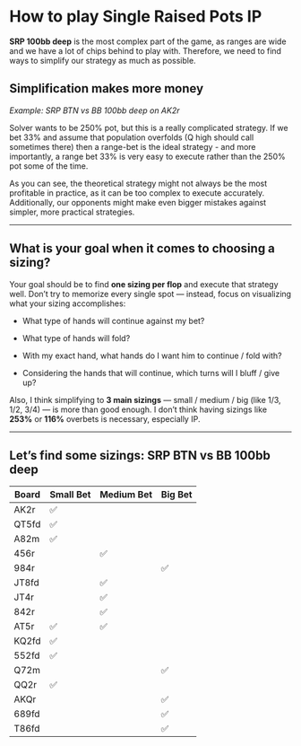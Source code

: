 
# How to play Single Raised Pots IP

**SRP 100bb deep** is the most complex part of the game, as ranges are wide and we have a lot of chips behind to play with. Therefore, we need to find ways to simplify our strategy as much as possible.

## Simplification makes more money

_Example: SRP BTN vs BB 100bb deep on AK2r_

Solver wants to be 250% pot, but this is a really complicated strategy. If we bet 33% and assume that population overfolds (Q high should call sometimes there) then a range-bet is the ideal strategy - and more importantly, a range bet 33% is very easy to execute rather than the 250% pot some of the time.

As you can see, the theoretical strategy might not always be the most profitable in practice, as it can be too complex to execute accurately. Additionally, our opponents might make even bigger mistakes against simpler, more practical strategies.

---

## What is your goal when it comes to choosing a sizing?

Your goal should be to find **one sizing per flop** and execute that strategy well. Don’t try to memorize every single spot — instead, focus on visualizing what your sizing accomplishes:

- What type of hands will continue against my bet?
    
- What type of hands will fold?
    
- With my exact hand, what hands do I want him to continue / fold with?
    
- Considering the hands that will continue, which turns will I bluff / give up?
    

Also, I think simplifying to **3 main sizings** — small / medium / big (like 1/3, 1/2, 3/4) — is more than good enough. I don’t think having sizings like **253%** or **116%** overbets is necessary, especially IP.

---

## Let’s find some sizings: SRP BTN vs BB 100bb deep

| Board  | Small Bet | Medium Bet | Big Bet |
|--------|-----------|------------|---------|
| AK2r   | ✅         |            |         |
| QT5fd  | ✅         |            |         |
| A82m   | ✅         |            |         |
| 456r   |           | ✅          |         |
| 984r   |           |            | ✅       |
| JT8fd  |           | ✅          |         |
| JT4r   |           | ✅          |         |
| 842r   |           | ✅          |         |
| AT5r   | ✅         | ✅          |         |
| KQ2fd  | ✅         |            |         |
| 552fd  | ✅         |            |         |
| Q72m   |           |            | ✅       |
| QQ2r   | ✅         |            |         |
| AKQr   |           |            | ✅       |
| 689fd  |           |            | ✅       |
| T86fd  |           |            | ✅       |
